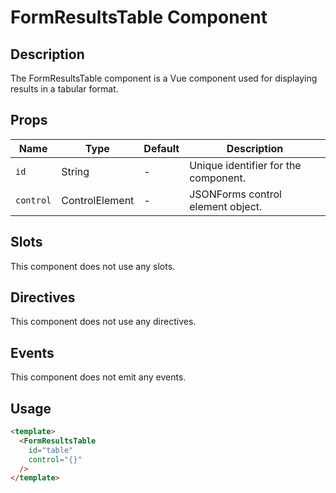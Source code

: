 # FormResultsTable Component

## Description

The FormResultsTable component is a Vue component used for
displaying results in a tabular format.

## Props

| Name | Type | Default | Description |
| ---- | ---- | ------- | ----------- |
| `id` | String | - | Unique identifier for the component. |
| `control` | ControlElement | - | JSONForms control element object. |

## Slots

This component does not use any slots.

## Directives

This component does not use any directives.

## Events

This component does not emit any events.

## Usage

```html
<template>
  <FormResultsTable
    id="table"
    control="{}"
  />
</template>
```
